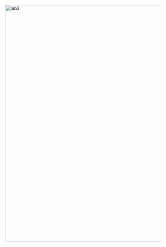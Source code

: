 <img width="1366" height="768" alt="lab2" src="https://github.com/user-attachments/assets/332b11c1-c198-4dbf-abe3-ff25bc2d83ce" />
